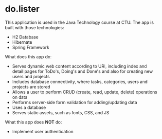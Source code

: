 # do.lister
This application is used in the Java Technology course at CTU. The app is built with those technologies:

- H2 Database
- Hibernate
- Spring Framework

What does this app do:

- Serves dynamic web content according to URI, including index and detail pages for ToDo's, Doing's and Done's and also for creating new users and projects
- Includes database connectivity, where tasks, categories, users and projects are stored
- Allows a user to perform CRUD (create, read, update, delete) operations on data
- Performs server-side form validation for adding/updating data
- Uses a database
- Serves static assets, such as fonts, CSS, and JS

What this app does **NOT** do:

- Implement user authentication